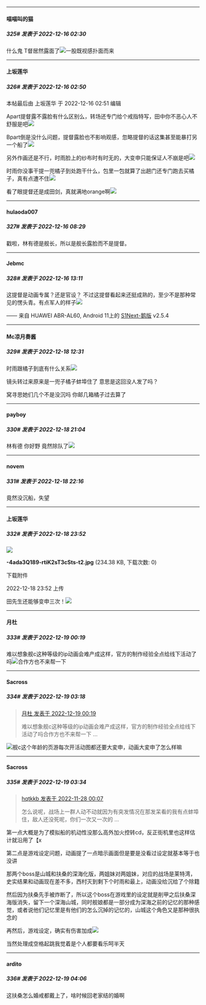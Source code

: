 

*****

####  喵喵叫的猫  
##### 325#       发表于 2022-12-16 02:30

什么鬼
T督居然露面了<img src="https://static.saraba1st.com/image/smiley/face2017/001.png" referrerpolicy="no-referrer">一股既视感扑面而来

*****

####  上坂莲华  
##### 326#       发表于 2022-12-16 02:50

 本帖最后由 上坂莲华 于 2022-12-16 02:51 编辑 

Apart提督露不露脸有什么区别么，转场还专门给个戒指特写，田中你不恶心人不舒服是吧<img src="https://static.saraba1st.com/image/smiley/face2017/049.png" referrerpolicy="no-referrer">

Bpart倒是没什么问题，提督露脸也不影响观感，忽略提督的话这集甚至能暴打另一个船了<img src="https://static.saraba1st.com/image/smiley/face2017/067.png" referrerpolicy="no-referrer">

另外作画还是不行，时雨脸上的纱布时有时无的，大变申只能保证人不崩是吧<img src="https://static.saraba1st.com/image/smiley/face2017/067.png" referrerpolicy="no-referrer">

时雨你没事干提一兜橘子到处跑干什么，包里一包就算了出趟门还专门跑去买橘子，真有点遭不住<img src="https://static.saraba1st.com/image/smiley/face2017/066.png" referrerpolicy="no-referrer">

看了眼提督还是成田剑，真就满地orange啊<img src="https://static.saraba1st.com/image/smiley/face2017/047.png" referrerpolicy="no-referrer">



*****

####  hulaoda007  
##### 327#       发表于 2022-12-16 08:29

戳啦，林有德是舰长，所以是舰长露脸而不是提督。



*****

####  Jebmc  
##### 328#       发表于 2022-12-16 13:11

这提督是动画专属？还是官设？
不过这提督看起来还挺成熟的，至少不是那种常见的愣头青。有点军人的样子<img src="https://static.saraba1st.com/image/smiley/face2017/038.png" referrerpolicy="no-referrer">

—— 来自 HUAWEI ABR-AL60, Android 11上的 [S1Next-鹅版](https://github.com/ykrank/S1-Next/releases) v2.5.4



*****

####  Mc凉月奏酱  
##### 329#       发表于 2022-12-18 12:31

时雨跟橘子到底有什么关系<img src="https://static.saraba1st.com/image/smiley/face2017/067.png" referrerpolicy="no-referrer">

镜头转过来原来是一兜子橘子蚌埠住了 意思是这回没人发了吗？

窝寻思她们几个不是没沉吗 你邮几箱橘子过去算了



*****

####  payboy  
##### 330#       发表于 2022-12-18 21:04

林有德 你好野 竟然除队了<img src="https://static.saraba1st.com/image/smiley/face2017/001.png" referrerpolicy="no-referrer">



*****

####  novem  
##### 331#       发表于 2022-12-18 22:16

竟然没沉船，失望



*****

####  上坂莲华  
##### 332#       发表于 2022-12-18 23:52

<img src="https://img.saraba1st.com/forum/202212/18/235242qo7o4k77xbxromur.jpg" referrerpolicy="no-referrer">

<strong>-4ada3Q189-rtiK2sT3cSts-t2.jpg</strong> (234.38 KB, 下载次数: 0)

下载附件

2022-12-18 23:52 上传

田先生还能够变申三次！<img src="https://static.saraba1st.com/image/smiley/face2017/066.png" referrerpolicy="no-referrer">



*****

####  月杜  
##### 333#       发表于 2022-12-19 00:19

难以想象舰c这种等级的ip动画会难产成这样，官方的制作经验全点给线下活动了吗<img src="https://static.saraba1st.com/image/smiley/face2017/068.png" referrerpolicy="no-referrer">合作方也不来帮一下



*****

####  Sacross  
##### 334#       发表于 2022-12-19 03:18

<blockquote><a href="httphttps://bbs.saraba1st.com/2b/forum.php?mod=redirect&amp;goto=findpost&amp;pid=59000107&amp;ptid=2009074" target="_blank">月杜 发表于 2022-12-19 00:19</a>

难以想象舰c这种等级的ip动画会难产成这样，官方的制作经验全点给线下活动了吗合作方也不来帮一下 ...</blockquote>
<img src="https://static.saraba1st.com/image/smiley/face2017/067.png" referrerpolicy="no-referrer">舰c这个年龄的页游每次开活动图都还要大変申，动画大変申了怎么样嘛

*****

####  Sacross  
##### 335#       发表于 2022-12-19 03:34

<blockquote><a href="httphttps://bbs.saraba1st.com/2b/forum.php?mod=redirect&amp;goto=findpost&amp;pid=58653752&amp;ptid=2009074" target="_blank">hqtkkb 发表于 2022-11-28 00:07</a>

怎么说呢，战场上一群人动不动就因为有突发情况在那发呆看的我有点蚌埠住，敌人还没死呢，你们一次又一次的 ...</blockquote>
第一点大概是为了模拟船的机动性没那么高外加火控转cd，反正街机里也这样估计就沿用了【x

第二点是游戏设定问题，动画提了一点暗示画面但是要是没看过设定就基本等于也没讲

那两个boss是山城和扶桑的深海化版，两姐妹对两姐妹，对应的战场是莱特湾，史实结果和动画现在差不多，西村灭到剩下个时雨和最上，动画没给沉给了个除籍

然后因为扶桑先手被炸断了，所以这个boss在游戏里的设定就是削甲之后扶桑深海版消失，留下一个深海山城，同时舰娘都是一部分成为深海之前的记忆的那种感觉，或者说他们记忆里是有他们的怎么沉掉的记忆的，山城这个角色又是那种很执念的

再然后，游戏设定，确实有伤害加成<img src="https://static.saraba1st.com/image/smiley/face2017/037.png" referrerpolicy="no-referrer">

当然处理成空格起跳我觉着是个人都要看乐呵半天

*****

####  ardito  
##### 336#       发表于 2022-12-19 04:06

这扶桑怎么婚戒都戴上了，啥时候回老家结的婚啊

